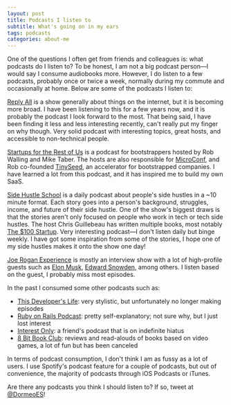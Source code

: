 ```yaml
---
layout: post
title: Podcasts I listen to
subtitle: What's going on in my ears
tags: podcasts
categories: about-me
---
```


One of the questions I often get from friends and colleagues is: what podcasts do I listen to? To be honest, I am not a big podcast person—I would say I consume audiobooks more. However, I do listen to a few podcasts, probably once or twice a week, normally during my commute and occasionally at home. Below are some of the podcasts I listen to:

[Reply All](https://gimletmedia.com/shows/reply-all) is a show generally about things on the internet, but it is becoming more broad. I have been listening to this for a few years now, and it is probably the podcast I look forward to the most. That being said, I have been finding it less and less interesting recently, can't really put my finger on why though. Very solid podcast with interesting topics, great hosts, and accessible to non-technical people.

[Startups for the Rest of Us](https://www.startupsfortherestofus.com/) is a podcast for bootstrappers hosted by Rob Walling and Mike Taber. The hosts are also responsible for [MicroConf](http://www.microconf.com/), and Rob co-founded [TinySeed](https://tinyseed.com/), an accelerator for bootstrapped companies. I have learned a lot from this podcast, and it has inspired me to build my own SaaS.

[Side Hustle School](https://sidehustleschool.com/) is a daily podcast about people's side hustles in a ~10 minute format. Each story goes into a person's background, struggles, income, and future of their side hustle. One of the show's biggest draws is that the stories aren't only focused on people who work in tech or tech side hustles. The host Chris Guillebeau has written multiple books, most notably [The $100 Startup](https://100startup.com/). Very interesting podcast—I don't listen daily but binge weekly. I have got some inspiration from some of the stories, I hope one of my side hustles makes it onto the show one day!

[Joe Rogan Experience](http://podcasts.joerogan.net/) is mostly an interview show with a lot of high-profile guests such as [Elon Musk](https://www.youtube.com/watch?v=ycPr5-27vSI), [Edward Snowden](https://www.youtube.com/watch?v=efs3QRr8LWw), among others. I listen based on the guest, I probably miss most episodes.

In the past I consumed some other podcasts such as:
- [This Developer's Life](http://thisdeveloperslife.com/): very stylistic, but unfortunately no longer making episodes
- [Ruby on Rails Podcast](https://5by5.tv/rubyonrails): pretty self-explanatory; not sure why, but I just lost interest
- [Interest Only](https://player.fm/series/interest-only): a friend's podcast that is on indefinite hiatus
- [8 Bit Book Club](https://headgum.com/8-bit-book-club): reviews and read-alouds of books based on video games, a lot of fun but has been canceled

In terms of podcast consumption, I don't think I am as fussy as a lot of users. I use Spotify's podcast feature for a couple of podcasts, but out of convenience, the majority of podcasts through iOS Podcasts or iTunes.

Are there any podcasts you think I should listen to? If so, tweet at [@DormeoES](https://twitter.com/DormeoES)!